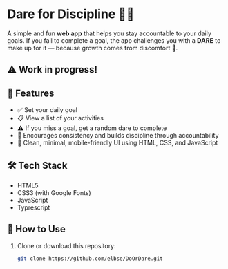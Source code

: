 # Dare for Discipline 🧠🔥

A simple and fun **web app** that helps you stay accountable to your daily goals. If you fail to complete a goal, the app challenges you with a **DARE** to make up for it — because growth comes from discomfort 💪.

## ⚠️ Work in progress!

## 🚀 Features

- ✅ Set your daily goal
- 📋 View a list of your activities
- ⚠️ If you miss a goal, get a random dare to complete
- 🔁 Encourages consistency and builds discipline through accountability
- 💅 Clean, minimal, mobile-friendly UI using HTML, CSS, and JavaScript

## 🛠️ Tech Stack

- HTML5
- CSS3 (with Google Fonts)
- JavaScript
- Typrescript

## 📂 How to Use

1. Clone or download this repository:
   ```bash
   git clone https://github.com/elbse/DoOrDare.git

